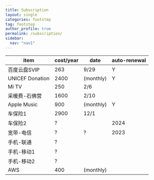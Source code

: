 ```yaml
---
title: Subscription
layout: single
categories: footstep
tag: footstep
author_profile: true
permalink: /subscription/
sidebar:
  nav: "nav1"
---
```


| item | cost/year | date | auto-renewal |
|------|-----------|------|--------------|
| 百度云盘SVIP | 263 | 9/29 | Y |
| UNICEF Donation | 2400 | (monthly) | Y |
| Mi TV | 250 | 2/6 | |
| 采暖费-石佛营 | 1600 | 2/10 | |
| Apple Music | 900 | (monthly) | Y |
| 车保险1 | 2900 | 12/1 | |
| 车保险2 | ? |  | 2024 |
| 宽带-电信 | ? | ? | 2023 |
| 手机-联通 | ? | | |
| 手机-移动1 | ? | | |
| 手机-移动2 | ? | | |
| AWS | 400 | (monthly) | |